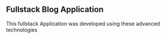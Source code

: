 ## Fullstack Blog Application
<p>This fullstack Application was developed using these advanced technologies</p>

